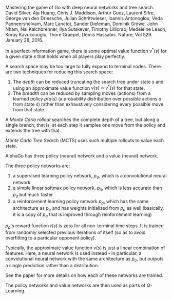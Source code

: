 Mastering the game of Go with deep neural networks and tree search. David Silver, Aja Huang, Chris J. Maddison, Arthur Guez, Laurent Sifre, George van den Driessche, Julian Schrittwieser, Ioannis Antonoglou, Veda Panneershelvam, Marc Lanctot, Sander Dieleman, Dominik Grewe, John Nham, Nal Kalchbrenner, Ilya Sutskever, Timothy Lillicrap, Medeleine Leach, Koray Kavukcuoglu, Thore Graepel, Demis Hassabis. Nature, Vol 529. January 28, 2016.

In a perfect-information game, there is some optimal value function $v^*(s)$ for a given state $s$ that holds when all players play perfectly.

A search space may be too large to fully expand to terminal nodes. There are two techniques for reducing this search space:

1. The _depth_ can be reduced truncating the search tree under state $s$ and using an approximate value function $v(s) \approx v^*(s)$ for that state.
2. The _breadth_ can be reduced by sampling moves (actions) from a learned policy $p(a|s)$ (a probability distribution over possible actions $a$ from state $s$) rather than exhaustively considering every possible move from that state.

A _Monte Carlo rollout_ searches the complete depth of a tree, but along a single branch; that is, at each step it samples one move from the policy and extends the tree with that.

_Monte Carlo Tree Search_ (MCTS) uses such multiple rollouts to value each state.

AlphaGo has three policy (neural) network and a value (neural) network.

The three policy networks are:

1. a supervised learning policy network, $p_{\sigma}$, which is a convolutional neural network
2. a simple linear softmax policy network, $p_{\pi}$, which is less accurate than $p_{\sigma}$ but much faster
3. a reinforcement learning policy network $p_{\rho}$, which has the same architecture as $p_{\sigma}$ and has weights initialized from $p_{\sigma}$ as well (basically, it is a copy of $p_{\sigma}$ that is improved through reinforcement learning)

$p_{\rho}$'s reward function $r(s)$ is zero for all non-terminal time steps. It is trained from randomly selected previous iterations of itself (so as to avoid overfitting to a particular opponent policy).

Typically, the approximate value function $v(s)$ is just a linear combination of features. Here, a neural network is used instead - in particular, a convolutional neural network with the same architecture as $p_{\sigma}$, but outputs a single prediction rather than a distribution.

See the paper for more details on how each of these networks are trained.

The policy networks and value networks are then used as parts of Q-Learning.

